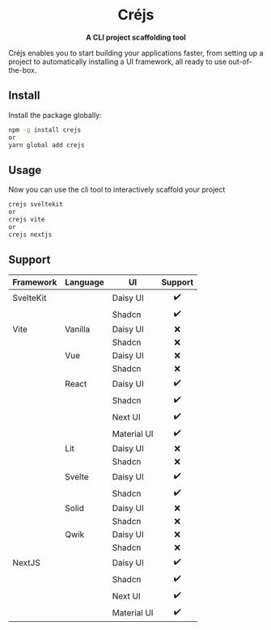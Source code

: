 <div align="center">
<h1>Créjs</h1>

**A CLI project scaffolding tool**

</div>

Créjs enables you to start building your applications faster,
from setting up a project to automatically installing a UI framework, all ready to use out-of-the-box.

## Install

Install the package globally:

```bash
npm -g install crejs
or
yarn global add crejs
```


## Usage

Now you can use the cli tool to interactively scaffold your project

```bash
crejs sveltekit
or
crejs vite
or
crejs nextjs
```



## Support

|Framework| Language  | UI        |Support|
|---------|-----------|-----------|:-----:|
|SvelteKit|           |Daisy UI   | ✔️    |
|         |           |Shadcn     | ✔️    |
|Vite     |Vanilla    |Daisy UI   | ❌    |
|         |           |Shadcn     | ❌    |
|         |Vue        |Daisy UI   | ❌    |
|         |           |Shadcn     | ❌    |
|         |React      |Daisy UI   | ✔️    |
|         |           |Shadcn     | ✔️    |
|         |           |Next UI    | ✔️    |
|         |           |Material UI| ✔️    |
|         |Lit        |Daisy UI   | ❌    |
|         |           |Shadcn     | ❌    |
|         |Svelte     |Daisy UI   | ✔️    |
|         |           |Shadcn     | ✔️    |
|         |Solid      |Daisy UI   | ❌    |
|         |           |Shadcn     | ❌    |
|         |Qwik       |Daisy UI   | ❌    |
|         |           |Shadcn     | ❌    |
|NextJS   |           |Daisy UI   | ✔️    |
|         |           |Shadcn     | ✔️    |
|         |           |Next UI    | ✔️    |
|         |           |Material UI| ✔️    |
